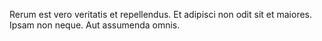 Rerum est vero veritatis et repellendus. Et adipisci non odit sit et maiores. Ipsam non neque. Aut assumenda omnis.